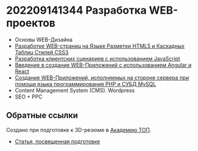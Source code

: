 # 202209141344 Разработка WEB-проектов

- Основы WEB-Дизайна
- [Разработке WEB-страниц на Языке Разметки HTML5 и Каскадных Таблиц Стилей CSS3](./202209141345-html5-css3.md)
- [Разработка клиентских сценариев с использованием JavaScript](./202209211453-top-javascript.md)
- [Введение в создание WEB-Приложений с использованием Angular и React](./202209211551-top-angular-and-react.md)
- [Создание WEB-Приложений, исполняемых на стороне сервера при помощи языка программирования PHP и СУБД MySQL](./202209261202-top-php.md)
- Content Management System (CMS). Wordpress
- SEO + PPC

## Обратные ссылки

Создано при подготовке к 3D-резюме в [Академию ТОП](https://izh.top-academy.ru/).

- [Статья, посвященная подготовке](../blog/20220914-preparing-for-teaching.md)